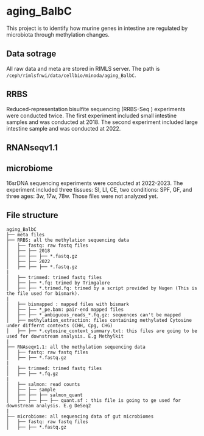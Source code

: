# aging_BalbC
This project is to identify how murine genes in intestine are regulated by microbiota through methylation changes.

## Data sotrage
All raw data and meta are stored in RIMLS server. The path is `/ceph/rimlsfnwi/data/cellbio/minoda/aging_BalbC`.

## RRBS
Reduced-representation bisulfite sequencing (RRBS-Seq ) experiments were conducted twice. The first experiment included small intestine samples and was conducted at 2018. The second experiment included large intestine sample and was conducted at 2022.

## RNANseqv1.1

## microbiome
16srDNA sequencing experiments were conducted at 2022-2023. The experiment included three tissues: SI, LI, CE, two conditions: SPF, GF, and three ages: 3w, 17w, 78w. Those files were not analyzed yet. 

## File structure
```
aging_BalbC
├── meta files
├── RRBS: all the methylation sequencing data
│   ├── fastq: raw fastq files
│   ├── ├── 2018
│   ├── ├── ├── *.fastq.gz
│   ├── ├── 2022
│   ├── ├── ├── *.fastq.gz
|
│   ├── trimmed: trimed fastq files
│   ├── ├── *.fq: trimed by Trimgalore
│   ├── ├── *.trimed.fq: trimed by a script provided by Nugen (This is the file used for bismark).
|
│   ├── bismapped : mapped files with bismark
│   ├── ├── *_pe.bam: pair-end mapped files
│   ├── ├── *_ambiguous_reads_*.fq.gz: sequences can't be mapped
│   ├── methylation_extraction: files containing methylated Cytosine under differnt contexts (CHH, Cpg, CHG)
│   ├── ├── *.cytosine_context_summary.txt: this files are going to be used for downstream analysis. E.g Methylkit
|
├── RNAseqv1.1: all the methylation sequencing data
│   ├── fastq: raw fastq files
│   ├── ├── *.fastq.gz
|
│   ├── trimmed: trimed fastq files
│   ├── ├── *.fq.gz
|
│   ├── salmon: read counts 
│   ├── ├── sample
│   ├── ├── ├── salmon_quant
│   ├── ├── ├── ├── quant.sf : this file is going to ge used for downstream analysis. E.g DeSeq2
|
├── microbiome: all sequencing data of gut microbiomes
│   ├── fastq: raw fastq files
│   ├── ├── *.fastq.gz
```
